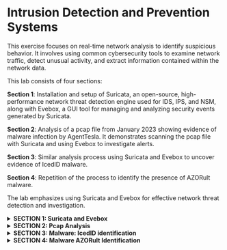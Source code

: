 # Intrusion Detection and Prevention Systems

This exercise focuses on real-time network analysis to identify suspicious behavior. It involves using common cybersecurity tools to examine network traffic, detect unusual activity, and extract information contained within the network data.

This lab consists of four sections:

**Section 1**: Installation and setup of Suricata, an open-source, high-performance network threat detection engine used for IDS, IPS, and NSM, along with Evebox, a GUI tool for managing and analyzing security events generated by Suricata.
 
**Section 2**: Analysis of a pcap file from January 2023 showing evidence of malware infection by AgentTesla. It demonstrates scanning the pcap file with Suricata and using Evebox to investigate alerts.
 
**Section 3**: Similar analysis process using Suricata and Evebox to uncover evidence of IcedID malware.
 
**Section 4**: Repetition of the process to identify the presence of AZORult malware.
 
The lab emphasizes using Suricata and Evebox for effective network threat detection and investigation.

<details>
  <summary><b>SECTION 1: Suricata and Evebox</b></summary>

Section1:
1. Install Suricata.
   
![image](https://github.com/user-attachments/assets/37c55d9d-83f8-4252-a74b-204e13833cdb)                     
*Figure 1 Instructions for installing Suricata onto Ubuntu*

2. Run ‘sudo suricata-update’

![image](https://github.com/user-attachments/assets/90f8b530-7f37-4675-8442-019c642e5cb6)       
*Figure 2 Suricata updated rules*
 
3. Install Evebox.
   
![image](https://github.com/user-attachments/assets/4ff89ec2-c8a4-4099-9f3e-d1de74b9e88f)  
*Figure 3 Evebox installation instructions*

![image](https://github.com/user-attachments/assets/82b1022b-7a23-4c90-944b-770e6cefca79)    
*Figure 4 Evebox Installation continued*

4. Suricata Ingest Script was obtained from   https://gist.github.com/jstrosch/317a03ad5cd9772685eb4f2020f4611e

 ![image](https://github.com/user-attachments/assets/6784c325-dc70-40e1-bd8f-b40a87b44868)  
 *Figure 5 Suricate Ingest File*

5. Run ‘sudo sh ./suri-ingest-pcap.sh yourPCAP.pcap’
   
 ![image](https://github.com/user-attachments/assets/52441f22-58d7-4d36-9e77-375ebd316544)   
 *Figure 6 Malware AgentTesla detected*

6. Evebox opened on browser: 127.0.01:5636/#/inbox

 ![image](https://github.com/user-attachments/assets/c629c79b-f0d8-4a1e-a39d-17ea797b27d7)    
 *Figure 7  Evebox Inbox*

  
</details>

<details>
  <summary><b>SECTION 2: Pcap Analysis</b></summary>

**1. When was the first and last event triggered?**
   
The first event was triggered at 2023-01-05 16:51:00.

The last event occurred at 2023-01-05 16:51:30.
![image](https://github.com/user-attachments/assets/c87cdcd2-cc01-4167-a12f-1a6b0e0875b2)

**2. Who is the victim?**

The victim’s information is listed below:

a. IP address: 204.11.58.28: [587]

![image](https://github.com/user-attachments/assets/e38a6283-0370-41af-af05-de3a97e28861)

b. Hostname: DESKTOP-WIN11PC
![image](https://github.com/user-attachments/assets/f64a0c6f-db42-4c20-baf5-3dc1268abb0e)

**3.Who is the attacker?** 

The attacker’s IP address is IP address: 192.168.1.27: [51958].

![image](https://github.com/user-attachments/assets/6aaedf66-c4a3-42cb-8006-e8a6069e5cc9)

a. Is the malware family identified?

The malware family was identified as AgentTesla.

![image](https://github.com/user-attachments/assets/c114e3c8-8c6d-41f2-a232-9920555d5afa)

b. What do we know about them? Capabilities? Activity?

Agent Tesla operates as a Remote Access Trojan (RAT) and information stealer developed using the .NET framework. It is primarily spread through phishing emails and once is gains entry, it uses various techniques to hide its presence. It can log keystrokes, capture clipboard content, and scan the disk for sensitive data.

  
</details>

<details>
  <summary><b>SECTION 3: Malware: IcedID identification</b></summary>

test
  
</details>

<details>
  <summary><b>SECTION 4: Malware AZORult Identification</b></summary>

test
  
</details>

